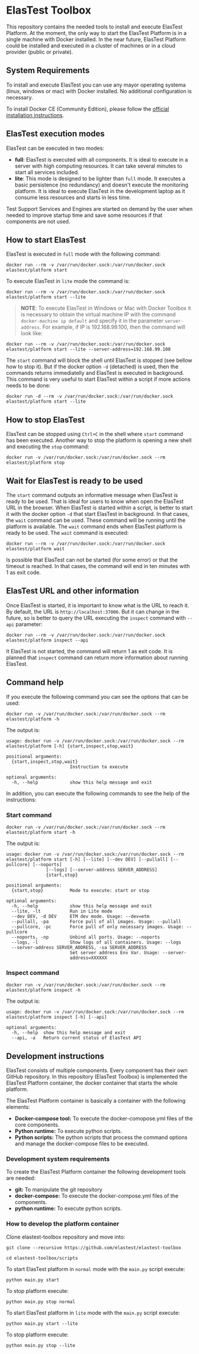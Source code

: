# ElasTest Toolbox

This repository contains the needed tools to install and execute ElasTest Platform. At the moment, the only way to start the ElasTest Platform is in a single machine with Docker installed. In the near future, ElasTest Platform could be installed and executed in a cluster of machines or in a cloud provider (public or private).

## System Requirements

To install and execute ElasTest you can use any mayor operating systema (linux, windows or mac) with Docker installed. No additional configuration is necessary.

To install Docker CE (Community Edition), please follow the [official installation instructions](https://docs.docker.com/engine/installation/).

## ElasTest execution modes

ElasTest can be executed in two modes:
* **full**: ElasTest is executed with all components. It is ideal to execute in a server with high computing resources. It can take several minutes to start all services included.
* **lite**: This mode is designed to be lighter than `full` mode. It executes a basic persistence (no redundancy) and doesn't execute the monitoring platform. It is ideal to execute ElasTest in the development laptop as it consume less resources and starts in less time.

Test Support Services and Engines are started on demand by the user when needed to improve startup time and save some resources if that components are not used.

## How to start ElasTest

ElasTest is executed in `full` mode with the following command:
```
docker run --rm -v /var/run/docker.sock:/var/run/docker.sock elastest/platform start
```

To execute ElasTest in `lite` mode the command is: 
```
docker run --rm -v /var/run/docker.sock:/var/run/docker.sock elastest/platform start --lite
```

> **NOTE**: To execute ElasTest in Windows or Mac with Docker Toolbox it is necessary to obtain the virtual machine IP with the command `docker-machine ip default` and specify it in the parameter `server-address`. For example, if IP is 192.168.99.100, then the command will look like:

`docker run --rm -v /var/run/docker.sock:/var/run/docker.sock elastest/platform start --lite --server-address=192.168.99.100`

The `start` command will block the shell until ElasTest is stopped (see bellow how to stop it). But if the docker option `-d` (detached) is used, then the commands returns immediatelly and ElasTest is executed in background. This command is very useful to start ElasTest within a script if more actions needs to be done:
```
docker run -d --rm -v /var/run/docker.sock:/var/run/docker.sock elastest/platform start --lite
```

## How to stop ElasTest

ElasTest can be stopped using `Ctrl+C` in the shell where `start` command has been executed. Another way to stop the platform is opening a new shell and executing the `stop` command:
```
docker run -v /var/run/docker.sock:/var/run/docker.sock --rm elastest/platform stop
```

## Wait for ElasTest is ready to be used

The `start` command outputs an informative message when ElasTest is ready to be used. That is ideal for users to know when open the ElasTest URL in the browser. When ElasTest is started within a script, is better to start it with the docker option `-d` that start ElasTest in background. In that cases, the `wait` command can be used. These command will be running until the platform is available. The `wait` command ends when ElasTest platform is ready to be used. The `wait` command is executed:
```
docker run --rm -v /var/run/docker.sock:/var/run/docker.sock elastest/platform wait
```
Is possible that ElasTest can not be started (for some error) or that the timeout is reached. In that cases, the command will end in ten minutes with 1 as exit code.

## ElasTest URL and other information

Once ElasTest is started, it is important to know what is the URL to reach it. By default, the URL is `http://localhost:37006`. But it can change in the future, so is better to query the URL executing the `inspect` command with `--api` parameter: 

```
docker run --rm -v /var/run/docker.sock:/var/run/docker.sock elastest/platform inspect --api
```
It ElasTest is not started, the command will return 1 as exit code. It is planned that `inspect` command can return more information about running ElasTest.

## Command help

If you execute the following command you can see the options that can be used:

```
docker run -v /var/run/docker.sock:/var/run/docker.sock --rm elastest/platform -h
```

The output is:

```
usage: docker run -v /var/run/docker.sock:/var/run/docker.sock --rm elastest/platform [-h] {start,inspect,stop,wait}

positional arguments:
  {start,inspect,stop,wait}
                        Instruction to execute

optional arguments:
  -h, --help            show this help message and exit

```

In addition, you can execute the following commands to see the help of the instructions:

### Start command

```
docker run -v /var/run/docker.sock:/var/run/docker.sock --rm elastest/platform start -h
```

The output is:

```
usage: docker run -v /var/run/docker.sock:/var/run/docker.sock --rm elastest/platform start [-h] [--lite] [--dev DEV] [--pullall] [--pullcore] [--noports]
               [--logs] [--server-address SERVER_ADDRESS]
               {start,stop}

positional arguments:
  {start,stop}          Mode to execute: start or stop

optional arguments:
  -h, --help            show this help message and exit
  --lite, -lt           Run in Lite mode
  --dev DEV, -d DEV     ETM dev mode. Usage: --dev=etm
  --pullall, -pa        Force pull of all images. Usage: --pullall
  --pullcore, -pc       Force pull of only necessary images. Usage: --pullcore
  --noports, -np        Unbind all ports. Usage: --noports
  --logs, -l            Show logs of all containers. Usage: --logs
  --server-address SERVER_ADDRESS, -sa SERVER_ADDRESS
                        Set server address Env Var. Usage: --server-
                        address=XXXXXX
```

### Inspect command

```
docker run -v /var/run/docker.sock:/var/run/docker.sock --rm elastest/platform inspect -h
```

The output is:

```
usage: docker run -v /var/run/docker.sock:/var/run/docker.sock --rm elastest/platform inspect [-h] [--api]

optional arguments:
  -h, --help  show this help message and exit
  --api, -a   Return current status of ElasTest API
```

## Development instructions

ElasTest consists of multiple components. Every component has their own GitHub repository. In this repository (ElasTest Toolbox) is implemented the ElasTest Platform container, the docker container that starts the whole platform. 

The ElasTest Platform container is basically a container with the following elements:
* **Docker-compose tool:** To execute the docker-comopose.yml files of the core components.
* **Python runtime:** To execute python scripts.
* **Python scripts:** The python scripts that process the command options and manage the docker-compose files to be executed.

### Development system requirements

To create the ElasTest Platform container the following development tools are needed:
* **git:** To manipulate the git repository
* **docker-compose:** To execute the docker-compose.yml files of the components. 
* **python runtime:** To execute python scripts.

### How to develop the platform container

Clone elastest-toolbox repository and move into:
```
git clone --recursive https://github.com/elastest/elastest-toolbox
```
```
cd elastest-toolbox/scripts
```
To start ElasTest platform in `normal` mode with the `main.py` script execute:

```
python main.py start
```

To stop platform execute:
```
python main.py stop normal
```

To start ElasTest platform in `lite` mode with the `main.py` script execute:

```
python main.py start --lite
```
To stop platform execute:
```
python main.py stop --lite
```
